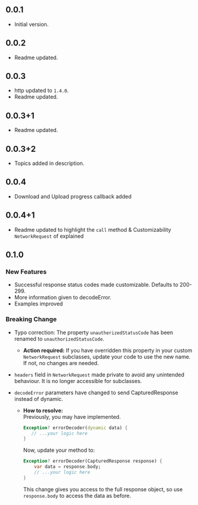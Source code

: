 ## 0.0.1

- Initial version.

## 0.0.2

- Readme updated.

## 0.0.3

- http updated to `1.4.0`.
- Readme updated.

## 0.0.3+1

- Readme updated.

## 0.0.3+2

- Topics added in description.

## 0.0.4

- Download and Upload progress callback added

## 0.0.4+1

- Readme updated to highlight the `call` method & Customizability `NetworkRequest` of explained

## 0.1.0

### New Features
- Successful response status codes made customizable. Defaults to 200-299. 
- More information given to decodeError.
- Examples improved

### Breaking Change
- Typo correction: The property `unautherizedStatusCode` has been renamed to `unauthorizedStatusCode`.  
    - **Action required:** If you have overridden this property in your custom `NetworkRequest` subclasses, update your code to use the new name. If not, no changes are needed.

- `headers` field in `NetworkRequest` made private to avoid any unintended behaviour. It is no longer accessible for subclasses.

- `decodeError` parameters have changed to send CapturedResponse instead of dynamic.
    - **How to resolve:**  
        Previously, you may have implemented.  
         ```dart
        Exception? errorDecoder(dynamic data) {
            // ...your logic here
        }
        ```
        Now, update your method to:  
        ```dart
        Exception? errorDecoder(CapturedResponse response) {
            var data = response.body;
            // ...your logic here
        }
        ```
        This change gives you access to the full response object, so use `response.body` to access the data as before.